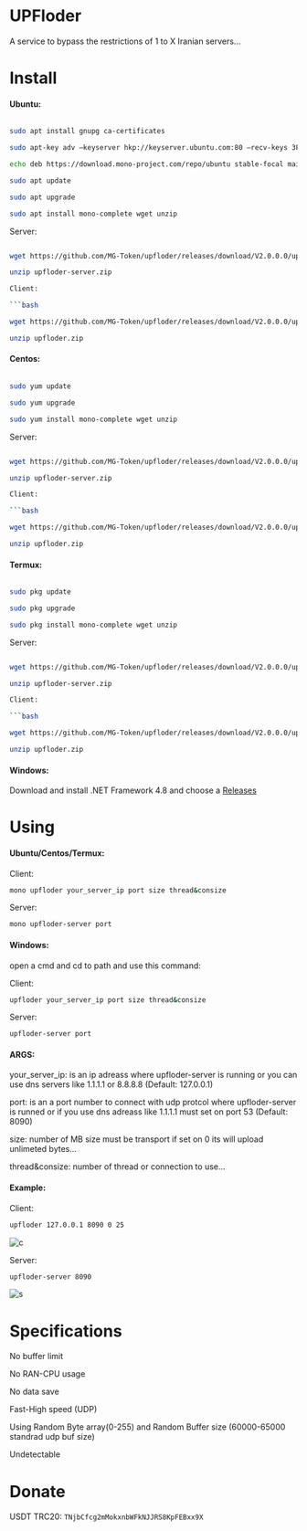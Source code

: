 # UPFloder

A service to bypass the restrictions of 1 to X Iranian servers...

# Install
#### Ubuntu:
```bash

sudo apt install gnupg ca-certificates

sudo apt-key adv –keyserver hkp://keyserver.ubuntu.com:80 –recv-keys 3FA7E0328081BFF6A14DA29AA6A19B38D3D831EF

echo deb https://download.mono-project.com/repo/ubuntu stable-focal main | sudo tee /etc/apt/sources.list.d/mono-official-stable.list

sudo apt update

sudo apt upgrade

sudo apt install mono-complete wget unzip
```

Server:

```bash

wget https://github.com/MG-Token/upfloder/releases/download/V2.0.0.0/upfloder-server.zip

unzip upfloder-server.zip

Client:

```bash

wget https://github.com/MG-Token/upfloder/releases/download/V2.0.0.0/upfloder.zip

unzip upfloder.zip
```

#### Centos:
```bash

sudo yum update

sudo yum upgrade

sudo yum install mono-complete wget unzip
```

Server:

```bash

wget https://github.com/MG-Token/upfloder/releases/download/V2.0.0.0/upfloder-server.zip

unzip upfloder-server.zip

Client:

```bash

wget https://github.com/MG-Token/upfloder/releases/download/V2.0.0.0/upfloder.zip

unzip upfloder.zip
```

#### Termux:
```bash

sudo pkg update

sudo pkg upgrade

sudo pkg install mono-complete wget unzip
```

Server:

```bash

wget https://github.com/MG-Token/upfloder/releases/download/V2.0.0.0/upfloder-server.zip

unzip upfloder-server.zip

Client:

```bash

wget https://github.com/MG-Token/upfloder/releases/download/V2.0.0.0/upfloder.zip

unzip upfloder.zip
```

#### Windows:
Download and install .NET Framework 4.8 and choose a [Releases](https://github.com/MG-Token/upfloder/releases)

# Using
#### Ubuntu/Centos/Termux:

Client:

```bash
mono upfloder your_server_ip port size thread&consize
```

Server:

```bash
mono upfloder-server port
```

#### Windows:

open a cmd and cd to path and use this command:

Client:

```bash
upfloder your_server_ip port size thread&consize
```

Server:

```bash
upfloder-server port
```

#### ARGS:

your_server_ip: is an ip adreass where upfloder-server is running or you can use dns servers like 1.1.1.1 or 8.8.8.8 (Default: 127.0.0.1)

port: is an a port number to connect with udp protcol where upfloder-server is runned or if you use dns adreass like 1.1.1.1 must set on port 53 (Default: 8090)

size: number of MB size must be transport if set on 0 its will upload unlimeted bytes...

thread&consize: number of thread or connection to use...

#### Example:

Client:

```bash
upfloder 127.0.0.1 8090 0 25
```
![c](https://user-images.githubusercontent.com/20111218/202410572-f4ed19da-22da-49d0-9d31-1216d96b9f00.jpg)

Server:

```bash
upfloder-server 8090
```
![s](https://user-images.githubusercontent.com/20111218/202410576-65b95b7a-9792-454e-98e3-bf6791d3d57a.jpg)

# Specifications

No buffer limit

No RAN-CPU usage

No data save 

Fast-High speed (UDP)

Using Random Byte array(0-255) and Random Buffer size (60000-65000 standrad udp buf size)

Undetectable

# Donate

USDT TRC20: ```TNjbCfcg2mMokxnbWFkNJJRS8KpFEBxx9X```



